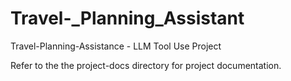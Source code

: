 # Travel-_Planning_Assistant

Travel-Planning-Assistance - LLM Tool Use Project

Refer to the the project-docs directory for project documentation.
